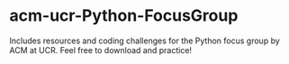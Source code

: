 # acm-ucr-Python-FocusGroup
Includes resources and coding challenges for the Python focus group by ACM at UCR. Feel free to download and practice!
